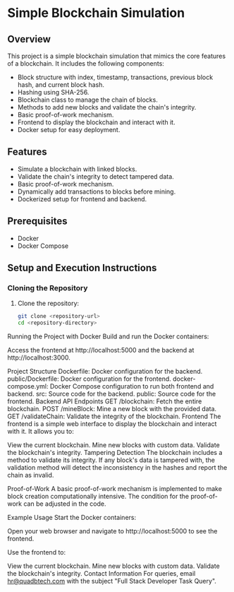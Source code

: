 # Simple Blockchain Simulation

## Overview

This project is a simple blockchain simulation that mimics the core features of a blockchain. It includes the following components:
- Block structure with index, timestamp, transactions, previous block hash, and current block hash.
- Hashing using SHA-256.
- Blockchain class to manage the chain of blocks.
- Methods to add new blocks and validate the chain's integrity.
- Basic proof-of-work mechanism.
- Frontend to display the blockchain and interact with it.
- Docker setup for easy deployment.

## Features

- Simulate a blockchain with linked blocks.
- Validate the chain's integrity to detect tampered data.
- Basic proof-of-work mechanism.
- Dynamically add transactions to blocks before mining.
- Dockerized setup for frontend and backend.

## Prerequisites

- Docker
- Docker Compose

## Setup and Execution Instructions

### Cloning the Repository

1. Clone the repository:
   ```sh
   git clone <repository-url>
   cd <repository-directory>
Running the Project with Docker
Build and run the Docker containers:

Access the frontend at http://localhost:5000 and the backend at http://localhost:3000.

Project Structure
Dockerfile: Docker configuration for the backend.
public/Dockerfile: Docker configuration for the frontend.
docker-compose.yml: Docker Compose configuration to run both frontend and backend.
src: Source code for the backend.
public: Source code for the frontend.
Backend API Endpoints
GET /blockchain: Fetch the entire blockchain.
POST /mineBlock: Mine a new block with the provided data.
GET /validateChain: Validate the integrity of the blockchain.
Frontend
The frontend is a simple web interface to display the blockchain and interact with it. It allows you to:

View the current blockchain.
Mine new blocks with custom data.
Validate the blockchain's integrity.
Tampering Detection
The blockchain includes a method to validate its integrity. If any block's data is tampered with, the validation method will detect the inconsistency in the hashes and report the chain as invalid.

Proof-of-Work
A basic proof-of-work mechanism is implemented to make block creation computationally intensive. The condition for the proof-of-work can be adjusted in the code.

Example Usage
Start the Docker containers:

Open your web browser and navigate to http://localhost:5000 to see the frontend.

Use the frontend to:

View the current blockchain.
Mine new blocks with custom data.
Validate the blockchain's integrity.
Contact Information
For queries, email hr@quadbtech.com with the subject "Full Stack Developer Task Query".
